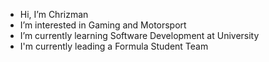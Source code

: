- Hi, I’m Chrizman
- I’m interested in Gaming and Motorsport
- I’m currently learning Software Development at University
- I'm currently leading a Formula Student Team
